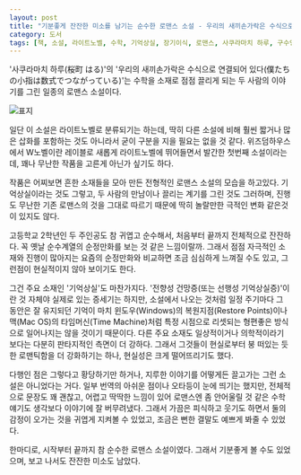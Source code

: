 ```yaml
---
layout: post
title: "기분좋게 잔잔한 미소를 남기는 순수한 로맨스 소설 - 우리의 새끼손가락은 수식으로 연결되어 있다"
category: 도서
tags: [책, 소설, 라이트노벨, 수학, 기억상실, 장기이식, 로맨스, 사쿠라마치 하루, 구수영, W노벨, 위즈덤하우스, 서평]
---
```


'사쿠라마치 하루(桜町 はる)'의
'우리의 새끼손가락은 수식으로 연결되어 있다(僕たちの小指は数式でつながっている)'는
수학을 소재로 점점 끌리게 되는 두 사람의 이야기를 그린 일종의 로맨스 소설이다.

![표지](https://lh3.googleusercontent.com/-TzUl5AH5tOTRskI3MwM6Trjv9_S_pupiW9Maw1UJElqIcDa-nQe5o_1ZtH14u7_iV9EytjkC6J7Qw=s480)

일단 이 소설은 라이트노벨로 분류되기는 하는데,
딱히 다른 소설에 비해 훨씬 짧거나 많은 삽화를 포함하는 것도 아니라서
굳이 구분을 지을 필요는 없을 것 같다.
위즈덤하우스에서 W노벨이란 레이블로 새롭게 라이트노벨에 뛰어들면서 발간한 첫번째 소설이라는데,
꽤나 무난한 작품을 고른게 아닌가 싶기도 하다.

작품은 어찌보면 흔한 소재들을 모아 만든 전형적인 로맨스 소설의 모습을 하고있다.
기억상실이라는 것도 그렇고,
두 사람의 만남이나 끌리는 계기를 그린 것도 그러하며,
진행도 무난한 기존 로맨스의 것을 그대로 따르기 때문에
딱히 놀랄만한 극적인 변화 같은것이 있지도 않다.

고등학교 2학년인 두 주인공도 참 귀엽고 순수해서,
처음부터 끝까지 전체적으로 잔잔하다.
꼭 옛날 순수계열의 순정만화를 보는 것 같은 느낌이랄까.
그래서 점점 자극적인 소재와 진행이 많아지는 요즘의 순정만화와 비교하면 조금 심심하게 느껴질 수도 있고,
그런점이 현실적이지 않아 보이기도 한다.

그건 주요 소재인 '기억상실'도 마찬가지다.
'전향성 건망증(또는 선행성 기억상실증)'이란 것 자체야 실제로 있는 증세기는 하지만,
소설에서 나오는 것처럼 일정 주기마다 그 동안은 잘 유지되던 기억이
마치 윈도우(Windows)의 복원지점(Restore Points)이나 맥(Mac OS)의 타임머신(Time Machine)처럼
특정 시점으로 리셋되는 형편좋은 방식으로 일어나지는 않을 것이기 때문이다.
다른 주요 소재도 일상적이거나 의학적이라기 보다는 다분히 판타지적인 측면이 더 강하다.
그래서 그것들이 현실로부터 붕 떠있는 듯한 로맨틱함을 더 강화하기는 하나,
현실성은 크게 떨어뜨리기도 했다.

다행인 점은 그렇다고 황당하기만 하거나, 지루한 이야기를 어떻게든 끌고가는 그런 소설은 아니었다는 거다.
일부 번역의 아쉬운 점이나 오타등이 눈에 띄기는 했지만,
전체적으로 문장도 꽤 괜찮고,
어렵고 딱딱한 느낌이 있어 로맨스엔 좀 안어울릴 것 같은 수학 얘기도 생각보다 이야기에 잘 버무려냈다.
그래서 가끔은 피식하고 웃기도 하면서 둘의 감정이 오가는 것을 귀엽게 지켜볼 수 있었고,
조금은 뻔한 결말도 예쁘게 봐줄 수 있었다.

한마디로, 시작부터 끝까지 참 순수한 로맨스 소설이였다.
그래서 기분좋게 볼 수도 있었으며,
보고 나서도 잔잔한 미소도 남았다.
